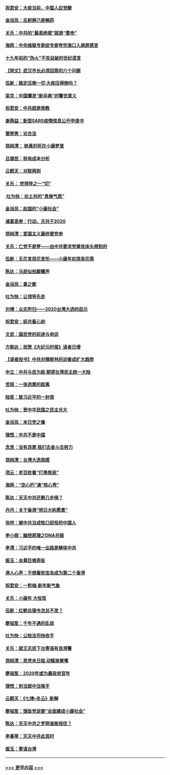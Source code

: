 #### [祝君安：大疫当前，中国人应觉醒](../pages/nsc993/n11821946.md?t=01261801) 
#### [金浴凤：反躬罪己是解药](../pages/nsc993/n11820280.md?t=01261801) 
#### [关乐：中共的“最高绝密”就是“要命”](../pages/nsc993/n11816946.md?t=01261801) 
#### [海网：中央维稳专家组专家夸完海口入病房感言](../pages/nsc993/n11815138.md?t=01261801) 
#### [十九年前的“伪火”不攻自破的世纪谎言](../pages/nsc993/n11813238.md?t=01261801) 
#### [【网文】武汉市长必须回答的六个问题](../pages/nsc993/n11813848.md?t=01261801) 
#### [伍新：稳定压倒一切 大疫压得倒吗？](../pages/nsc993/n11812634.md?t=01261801) 
#### [梁京：中国爆发“新非典”的警世意义](../pages/nsc993/n11812554.md?t=01261801) 
#### [祝君安：中共就是邪教](../pages/nsc993/n11812431.md?t=01261801) 
#### [谢燕益：新型SARS疫情信息公开申请书](../pages/nsc993/n11808840.md?t=01261801) 
#### [蜀笑笑：论合法](../pages/nsc993/n11808064.md?t=01261801) 
#### [郑纯清： 她真的死在小康梦里](../pages/nsc993/n11806623.md?t=01261801) 
#### [吕锡民：核电成本分析](../pages/nsc993/n11806284.md?t=01261801) 
#### [云鹤天：对联两则](../pages/nsc993/n11805957.md?t=01261801) 
#### [关乐： 党领导之一“切”](../pages/nsc993/n11804505.md?t=01261801) 
#### [ 吐为快：论土共的“贵族气质”](../pages/nsc993/n11804490.md?t=01261801) 
#### [金浴凤：赵国的“小康社会”](../pages/nsc993/n11804452.md?t=01261801) 
#### [诸葛高参：行动，灭共于2020](../pages/nsc993/n11804120.md?t=01261801) 
#### [郑纯清：爱国主义最终要党命](../pages/nsc993/n11802197.md?t=01261801) 
#### [关乐：亡党不是梦——由中共要求党章放床头想到的](../pages/nsc993/n11802156.md?t=01261801) 
#### [伍新：无花言现花言形——小康年初哭吴花燕](../pages/nsc993/n11800044.md?t=01261801) 
#### [陈达：马屁似拍颠覆声](../pages/nsc993/n11800010.md?t=01261801) 
#### [金浴凤：春之歌](../pages/nsc993/n11797687.md?t=01261801) 
#### [吐为快：让领导先走](../pages/nsc993/n11797512.md?t=01261801) 
#### [刘博：众志所归——2020台湾大选的启示](../pages/nsc993/n11796878.md?t=01261801) 
#### [祝君安：妖共畜心剖](../pages/nsc993/n11794273.md?t=01261801) 
#### [文武：国民党的前途与命运](../pages/nsc993/n11794198.md?t=01261801) 
#### [方能达：祝贺《大纪元时报》读者日增](../pages/nsc993/n11793807.md?t=01261801) 
#### [【读者投书】中共对穆斯林的迫害成扩大趋势](../pages/nsc993/n11791371.md?t=01261801) 
#### [中立：中共与民为敌 期望台湾民主统一大陆](../pages/nsc993/n11790392.md?t=01261801) 
#### [苦胆：一张选票的距离](../pages/nsc993/n11788914.md?t=01261801) 
#### [陆客：致习近平的一封信](../pages/nsc993/n11788867.md?t=01261801) 
#### [吐为快：贺中华民国之民主光大](../pages/nsc993/n11788618.md?t=01261801) 
#### [金浴凤：末日党之像](../pages/nsc993/n11787475.md?t=01261801) 
#### [理悟：中共不是中国](../pages/nsc993/n11787463.md?t=01261801) 
#### [念贲：没有选票  我们去奋斗去努力](../pages/nsc993/n11787398.md?t=01261801) 
#### [郑纯清：台湾大选观感](../pages/nsc993/n11786210.md?t=01261801) 
#### [项云：老百姓看“打黑除恶”](../pages/nsc993/n11785398.md?t=01261801) 
#### [海网：“空心朽”演“核心秀”](../pages/nsc993/n11783874.md?t=01261801) 
#### [陈达：天灭中共还剩几步棋？](../pages/nsc993/n11783719.md?t=01261801) 
#### [丹丹：关于香港“明日大屿愿景”](../pages/nsc993/n11783273.md?t=01261801) 
#### [张林：被中共当成牲口奴役的中国人](../pages/nsc993/n11782397.md?t=01261801) 
#### [李小刚：脑控原理之DNA共振](../pages/nsc993/n11780962.md?t=01261801) 
#### [李清：习近平的唯一出路是解体中共](../pages/nsc993/n11780866.md?t=01261801) 
#### [振玉：炎黄巨难奇耻](../pages/nsc993/n11779632.md?t=01261801) 
#### [港人心声：不想看到宝岛成为第二个香港](../pages/nsc993/n11778817.md?t=01261801) 
#### [祝君安：一剪梅‧新年新气象](../pages/nsc993/n11776340.md?t=01261801) 
#### [关乐：小康年 大役现](../pages/nsc993/n11774213.md?t=01261801) 
#### [伍新：红朝总理令怎总不灵？](../pages/nsc993/n11770813.md?t=01261801) 
#### [廖祖笙：千年不遇的乱政](../pages/nsc993/n11770373.md?t=01261801) 
#### [吐为快：公检法司快收手](../pages/nsc993/n11770359.md?t=01261801) 
#### [关乐：就王志民下台寄语有良港警](../pages/nsc993/n11769903.md?t=01261801) 
#### [郑纯清：恶党末日临 动辄挨掌嘴](../pages/nsc993/n11769356.md?t=01261801) 
#### [廖祖笙：2020年或为暴政收官年](../pages/nsc993/n11768216.md?t=01261801) 
#### [理悟：别当郎中当推手](../pages/nsc993/n11768243.md?t=01261801) 
#### [云鹤天：《七律▪冬云》新解](../pages/nsc993/n11768204.md?t=01261801) 
#### [廖祖笙：饿饭党说要“全面建成小康社会”](../pages/nsc993/n11767482.md?t=01261801) 
#### [陈达：天灭中共之罗网谁能挡住？](../pages/nsc993/n11767465.md?t=01261801) 
#### [李春草：天灭中共此其时](../pages/nsc993/n11767452.md?t=01261801) 
#### [振玉：寄语台湾](../pages/nsc993/n11767432.md?t=01261801) 

----
#### [ >>> 更早内容 <<< ](../indexes/nsc993-earlier.md)
